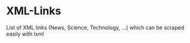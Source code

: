 # XML-Links
List of XML links (News, Science, Technology, ...) which can be scraped easily with lxml

